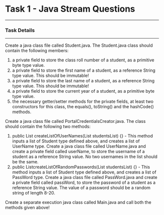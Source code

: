 # Task 1 - Java Stream Questions

---

### Task Details

---

Create a java class file called Student.java. The Student.java class should contain the following members:

1. a private field to store the class roll number of a student, as a primitive byte type value.
2. a private field to store the first name of a student, as a reference String type value. This should be immutable!
3. a private field to store the last name of a student, as a reference String type value. This should be immutable!
4. a private field to store the current year of a student, as a primitive byte type value.
5. the necessary getter/setter methods for the private fields, at least two constructors for this class, the equals(),
   toString() and the hashCode() methods.

Create a java class file called PortalCredentialsCreator.java. The class should contain the following two methods:

1. public List<UserName> createListOfUserNames(List<Student> studentsList) {} -
   This method inputs a list of Student type defined above, and creates a list of UserName type. Create a java class
   file called UserName.java and create a private field called userName, to store the username of a student as a
   reference String value. No two usernames in the list should be the same.
2. public List<PassWord>createListOfRandomPasswords(List<Student> studentsList) {} - This method inputs a list of
   Student type defined above, and creates a list of PassWord type. Create a java class file called PassWord.java and
   create a private field called passWord, to store the password of a student as a reference String value. The value of
   a password should be a random string of length 8-20.

Create a separate execution java class called Main.java and call both the methods given above!

